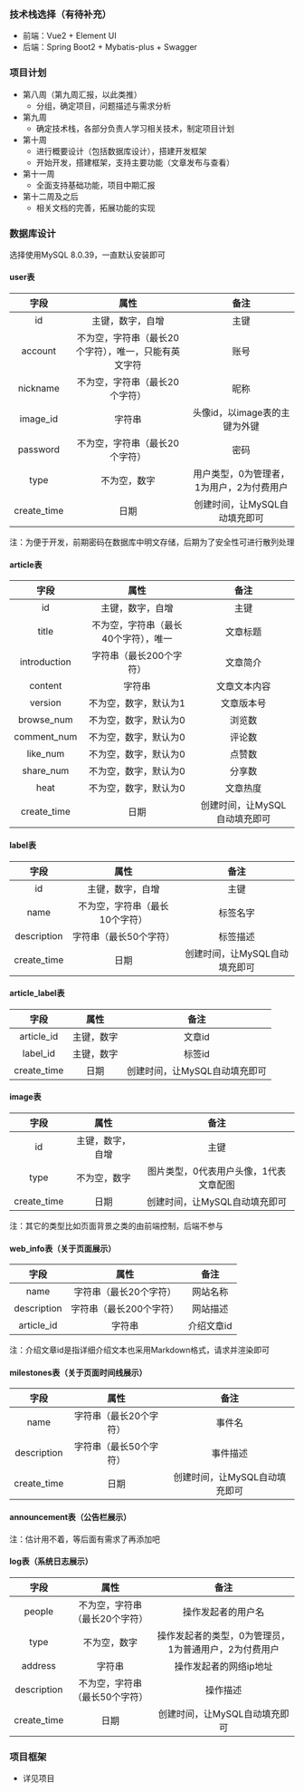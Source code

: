 ### 技术栈选择（有待补充）

- 前端：Vue2 + Element UI
- 后端：Spring Boot2 + Mybatis-plus + Swagger

### 项目计划

- 第八周（第九周汇报，以此类推）
	- 分组，确定项目，问题描述与需求分析
- 第九周
	- 确定技术栈，各部分负责人学习相关技术，制定项目计划
- 第十周
	- 进行概要设计（包括数据库设计），搭建开发框架
	- 开始开发，搭建框架，支持主要功能（文章发布与查看）
- 第十一周
	- 全面支持基础功能，项目中期汇报
- 第十二周及之后
	- 相关文档的完善，拓展功能的实现

### 数据库设计

选择使用MySQL 8.0.39，一直默认安装即可

#### user表

|    字段     |                         属性                         |                   备注                    |
| :---------: | :--------------------------------------------------: | :---------------------------------------: |
|     id      |                   主键，数字，自增                   |                   主键                    |
|   account   | 不为空，字符串（最长20个字符），唯一，只能有英文字符 |                   账号                    |
|  nickname   |            不为空，字符串（最长20个字符）            |                   昵称                    |
|  image_id   |                        字符串                        |       头像id，以image表的主键为外键       |
|  password   |            不为空，字符串（最长20个字符）            |                   密码                    |
|    type     |                     不为空，数字                     | 用户类型，0为管理者，1为用户，2为付费用户 |
| create_time |                         日期                         |       创建时间，让MySQL自动填充即可       |

注：为便于开发，前期密码在数据库中明文存储，后期为了安全性可进行散列处理

#### article表

|     字段     |                 属性                 |             备注              |
| :----------: | :----------------------------------: | :---------------------------: |
|      id      |           主键，数字，自增           |             主键              |
|    title     | 不为空，字符串（最长40个字符），唯一 |           文章标题            |
| introduction |       字符串（最长200个字符）        |           文章简介            |
|   content    |                字符串                |         文章文本内容          |
|   version    |        不为空，数字，默认为1         |          文章版本号           |
|  browse_num  |        不为空，数字，默认为0         |            浏览数             |
| comment_num  |        不为空，数字，默认为0         |            评论数             |
|   like_num   |        不为空，数字，默认为0         |            点赞数             |
|  share_num   |        不为空，数字，默认为0         |            分享数             |
|     heat     |        不为空，数字，默认为0         |           文章热度            |
| create_time  |                 日期                 | 创建时间，让MySQL自动填充即可 |

#### label表

|    字段     |              属性              |             备注              |
| :---------: | :----------------------------: | :---------------------------: |
|     id      |        主键，数字，自增        |             主键              |
|    name     | 不为空，字符串（最长10个字符） |           标签名字            |
| description |     字符串（最长50个字符）     |           标签描述            |
| create_time |              日期              | 创建时间，让MySQL自动填充即可 |

#### article_label表

|    字段     |    属性    |             备注              |
| :---------: | :--------: | :---------------------------: |
| article_id  | 主键，数字 |            文章id             |
|  label_id   | 主键，数字 |            标签id             |
| create_time |    日期    | 创建时间，让MySQL自动填充即可 |

#### image表

|    字段     |       属性       |                  备注                  |
| :---------: | :--------------: | :------------------------------------: |
|     id      | 主键，数字，自增 |                  主键                  |
|    type     |   不为空，数字   | 图片类型，0代表用户头像，1代表文章配图 |
| create_time |       日期       |     创建时间，让MySQL自动填充即可      |

注：其它的类型比如页面背景之类的由前端控制，后端不参与

#### web_info表（关于页面展示）

|    字段     |          属性           |    备注    |
| :---------: | :---------------------: | :--------: |
|    name     | 字符串（最长20个字符）  |  网站名称  |
| description | 字符串（最长200个字符） |  网站描述  |
| article_id  |         字符串          | 介绍文章id |

注：介绍文章id是指详细介绍文本也采用Markdown格式，请求并渲染即可

#### milestones表（关于页面时间线展示）

|    字段     |          属性          |             备注              |
| :---------: | :--------------------: | :---------------------------: |
|    name     | 字符串（最长20个字符） |            事件名             |
| description | 字符串（最长50个字符） |           事件描述            |
| create_time |          日期          | 创建时间，让MySQL自动填充即可 |

#### announcement表（公告栏展示）

注：估计用不着，等后面有需求了再添加吧

#### log表（系统日志展示）

|    字段     |              属性              |                         备注                          |
| :---------: | :----------------------------: | :---------------------------------------------------: |
|   people    | 不为空，字符串（最长20个字符） |                  操作发起者的用户名                   |
|    type     |          不为空，数字          | 操作发起者的类型，0为管理员，1为普通用户，2为付费用户 |
|   address   |             字符串             |                操作发起者的网络ip地址                 |
| description | 不为空，字符串（最长50个字符） |                       操作描述                        |
| create_time |              日期              |             创建时间，让MySQL自动填充即可             |

### 项目框架

- 详见项目